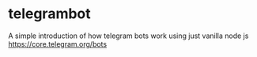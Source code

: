 # telegrambot

A simple introduction of how telegram bots work using just vanilla node js
https://core.telegram.org/bots

